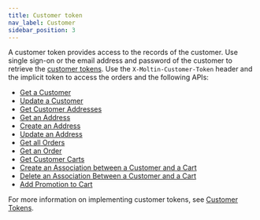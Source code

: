 ```yaml
---
title: Customer token
nav_label: Customer
sidebar_position: 3
---
```


A customer token provides access to the records of the customer. Use single sign-on or the email address and password of the customer to retrieve the [customer tokens](/docs/customer-management/customer-management-api/customer-tokens).  Use the `X-Moltin-Customer-Token` header and the implicit token to access the orders and the following APIs:

- [Get a Customer](/docs/customer-management/customer-management-api/get-a-customer)
- [Update a Customer](/docs/customer-management/customer-management-api/update-a-customer)
- [Get Customer Addresses](/docs/api/addresses/get-v-2-customer-addresses)
- [Get an Address](/docs/api/addresses/get-v-2-customer-address)
- [Create an Address](/docs/api/addresses/get-v-2-account-address)
- [Update an Address](/docs/api/addresses/put-v-2-account-address)
- [Get all Orders](/docs/api/carts/get-customer-orders)
- [Get an Order](/docs/api/carts/get-an-order)
- [Get Customer Carts](/docs/api/carts/get-customer-carts)
- [Create an Association between a Customer and a Cart](/docs/api/carts/create-customer-cart-association)
- [Delete an Association Between a Customer and a Cart](/docs/api/carts/delete-customer-cart-association)
- [Add Promotion to Cart](/docs/api/carts/cart-merge#add-promotion-to-cart)

For more information on implementing customer tokens, see [Customer Tokens](/docs/customer-management/customer-management-api/customer-tokens).
